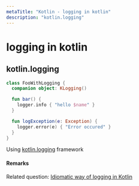 ```yaml
---
metaTitle: "Kotlin - logging in kotlin"
description: "kotlin.logging"
---
```


# logging in kotlin




## kotlin.logging


```kotlin
class FooWithLogging {
  companion object: KLogging()

  fun bar() {
    logger.info { "hello $name" }
  }

  fun logException(e: Exception) {
    logger.error(e) { "Error occured" }
  }
}

```

Using [kotlin.logging](https://github.com/MicroUtils/kotlin.logging) framework



#### Remarks


Related question: [Idiomatic way of logging in Kotlin](http://stackoverflow.com/q/34416869/986533)

